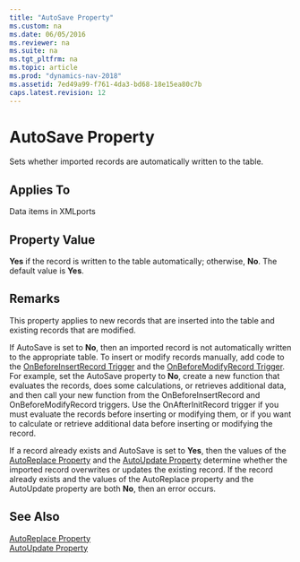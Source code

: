 ```yaml
---
title: "AutoSave Property"
ms.custom: na
ms.date: 06/05/2016
ms.reviewer: na
ms.suite: na
ms.tgt_pltfrm: na
ms.topic: article
ms.prod: "dynamics-nav-2018"
ms.assetid: 7ed49a99-f761-4da3-bd68-18e15ea80c7b
caps.latest.revision: 12
---
```

# AutoSave Property
Sets whether imported records are automatically written to the table.  
  
## Applies To  
 Data items in XMLports  
  
## Property Value  
 **Yes** if the record is written to the table automatically; otherwise, **No**. The default value is **Yes**.  
  
## Remarks  
 This property applies to new records that are inserted into the table and existing records that are modified.  
  
 If AutoSave is set to **No**, then an imported record is not automatically written to the appropriate table. To insert or modify records manually, add code to the [OnBeforeInsertRecord Trigger](OnBeforeInsertRecord-Trigger.md) and the [OnBeforeModifyRecord Trigger](OnBeforeModifyRecord-Trigger.md). For example, set the AutoSave property to **No**, create a new function that evaluates the records, does some calculations, or retrieves additional data, and then call your new function from the OnBeforeInsertRecord and OnBeforeModifyRecord triggers. Use the OnAfterInitRecord trigger if you must evaluate the records before inserting or modifying them, or if you want to calculate or retrieve additional data before inserting or modifying the record.  
  
 If a record already exists and AutoSave is set to **Yes**, then the values of the [AutoReplace Property](AutoReplace-Property.md) and the [AutoUpdate Property](AutoUpdate-Property.md) determine whether the imported record overwrites or updates the existing record. If the record already exists and the values of the AutoReplace property and the AutoUpdate property are both **No**, then an error occurs.  
  
## See Also  
 [AutoReplace Property](AutoReplace-Property.md)   
 [AutoUpdate Property](AutoUpdate-Property.md)